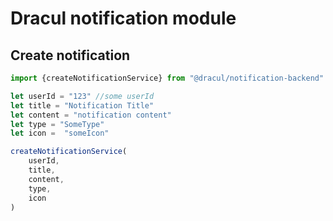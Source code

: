 # Dracul notification module


## Create notification

```js
import {createNotificationService} from "@dracul/notification-backend"

let userId = "123" //some userId
let title = "Notification Title"
let content = "notification content"
let type = "SomeType"
let icon =  "someIcon"

createNotificationService(
    userId,
    title,
    content,
    type,
    icon
)
```
